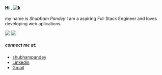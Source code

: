 

#### Hi , ![k](http://4.bp.blogspot.com/-V4PhhT_MygA/VlO0lFiBgPI/AAAAAAAARhs/BDgweQKbgjM/s1600/hi-smiley.gif)

 my name is  *Shubham Pandey* 
I am a aspiring Full Stack Engineer and loves developing web aplications.


  <img src="https://github-readme-stats.vercel.app/api?username=shubhampandeyhld&count_private=true&show_icons=true">


<img  src="https://github-readme-stats.vercel.app/api/top-langs/?username=shubhampandeyhld">

  ##### connect me at:
  - [shubhampandey](www.shubhampandey.cf)
  - [Linkedin](htppdc)
  - [Gmail](mailto:dc)


